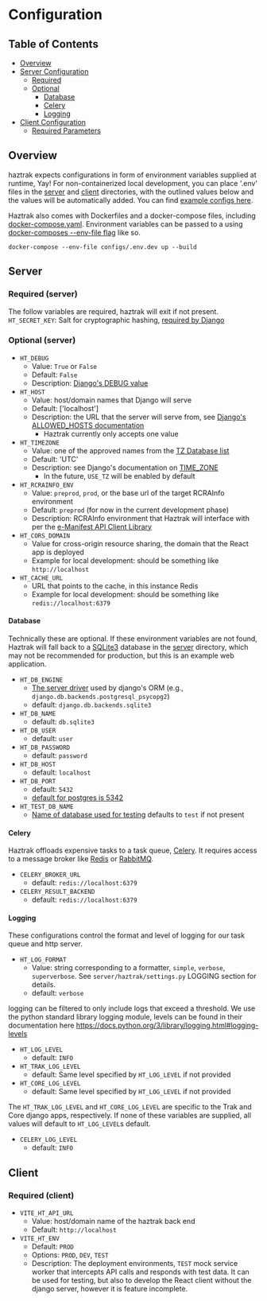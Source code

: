 # Configuration

## Table of Contents

- [Overview](#Overview)
- [Server Configuration](#Server)
  - [Required](#required--server-)
  - [Optional](#optional--server-)
    - [Database](#Database)
    - [Celery](#Celery)
    - [Logging](#logging)
- [Client Configuration](#Client)
  - [Required Parameters](#required--client-)

## Overview

haztrak expects configurations in form of environment variables supplied at runtime, Yay!
For non-containerized local development, you can place '.env' files in the [server](/)
and [client](/) directories, with the outlined values below and the values will be
automatically added. You can find [example configs here](/configs).

Haztrak also comes with Dockerfiles and a docker-compose files,
including [docker-compose.yaml](/docker-compose.yaml). Environment variables can be passed
to a
using [docker-composes --env-file flag](https://docs.docker.com/compose/environment-variables/#using-the---env-file--option)
like so.

```shell
docker-compose --env-file configs/.env.dev up --build
```

## Server

### Required (server)

The follow variables are required, haztrak will exit if not present.
`HT_SECRET_KEY`: Salt for cryptographic hashing,
[required by Django](https://docs.djangoproject.com/en/4.1/ref/settings/#secret-key)

### Optional (server)

- `HT_DEBUG`
  - Value: `True` or `False`
  - Default: `False`
  - Description: [Django's DEBUG value](https://docs.djangoproject.com/en/4.1/ref/settings/#debug)
- `HT_HOST`
  - Value: host/domain names that Django will serve
  - Default: ['localhost']
  - Description: the URL that the server will serve from,
    see [Django's ALLOWED_HOSTS documentation](https://docs.djangoproject.com/en/4.1/ref/settings/#allowed-hosts)
    - Haztrak currently only accepts one value
- `HT_TIMEZONE`
  - Value: one of the approved names from
    the [TZ Database list](https://en.wikipedia.org/wiki/List_of_tz_database_time_zones)
  - Default: 'UTC'
  - Description: see Django's documentation
    on [TIME_ZONE](https://docs.djangoproject.com/en/4.1/ref/settings/#time-zone-1)
    - In the future, `USE_TZ` will be enabled by default
- `HT_RCRAINFO_ENV`
  - Value: `preprod`, `prod`, or the base url of the target RCRAInfo environment
  - Default: `preprod` (for now in the current development phase)
  - Description: RCRAInfo environment that Haztrak will interface with per
    the [e-Manifest API Client Library](https://github.com/USEPA/e-manifest/tree/master/emanifest-py)
- `HT_CORS_DOMAIN`
  - Value for cross-origin resource sharing, the domain that the React app is deployed
  - Example for local development: should be something like `http://localhost`
- `HT_CACHE_URL`
  - URL that points to the cache, in this instance Redis
  - Example for local development: should be something like `redis://localhost:6379`

#### Database

Technically these are optional. If these environment variables are not found, Haztrak will fall back
to a [SQLite3](https://www.sqlite.org/index.html) database in the [server](/) directory, which
may not be recommended for production, but this is an example web application.

- `HT_DB_ENGINE`
  - [The server driver](https://docs.djangoproject.com/en/4.1/ref/settings/#engine) used by
    django's ORM (e.g., `django.db.backends.postgresql_psycopg2`)
  - default: `django.db.backends.sqlite3`
- `HT_DB_NAME`
  - default: `db.sqlite3`
- `HT_DB_USER`
  - default: `user`
- `HT_DB_PASSWORD`
  - default: `password`
- `HT_DB_HOST`
  - default: `localhost`
- `HT_DB_PORT`
  - default: `5432`
  - [default for postgres is 5342](https://www.postgresql.org/docs/current/app-postgres.html)
- `HT_TEST_DB_NAME`
  - [Name of database used for testing](https://docs.djangoproject.com/en/4.1/ref/settings/#test)
    defaults to `test` if not present

#### Celery

Haztrak offloads expensive tasks to a task queue, [Celery](https://docs.celeryq.dev/en/stable/).
It requires access to a message broker like [Redis](https://redis.io/)
or [RabbitMQ](https://www.rabbitmq.com/).

- `CELERY_BROKER_URL`
  - default: `redis://localhost:6379`
- `CELERY_RESULT_BACKEND`
  - default: `redis://localhost:6379`

#### Logging

These configurations control the format and level of logging for our task queue and http server.

- `HT_LOG_FORMAT`
  - Value: string corresponding to a formatter, `simple`, `verbose`, `superverbose`. See `server/haztrak/settings.py`
    LOGGING section for details.
  - default: `verbose`

logging can be filtered to only include logs that exceed a threshold. We use the
python standard library logging module, levels can be found in their documentation here
https://docs.python.org/3/library/logging.html#logging-levels

- `HT_LOG_LEVEL`
  - default: `INFO`
- `HT_TRAK_LOG_LEVEL`
  - default: Same level specified by `HT_LOG_LEVEL` if not provided
- `HT_CORE_LOG_LEVEL`
  - default: Same level specified by `HT_LOG_LEVEL` if not provided

The `HT_TRAK_LOG_LEVEL` and `HT_CORE_LOG_LEVEL` are specific to the Trak and Core
django apps, respectively. If none of these variables are supplied, all values
will default to `HT_LOG_LEVEL`s default.

- `CELERY_LOG_LEVEL`
  - default: `INFO`

## Client

### Required (client)

- `VITE_HT_API_URL`
  - Value: host/domain name of the haztrak back end
  - Default: `http://localhost`
- `VITE_HT_ENV`
  - Default: `PROD`
  - Options: `PROD`, `DEV`, `TEST`
  - Description: The deployment environments, `TEST` mock service worker that intercepts API calls
    and responds with test data. It can be used for testing, but also to develop the React client
    without the django server, however it is feature incomplete.
